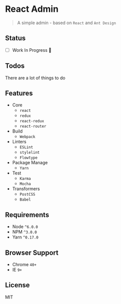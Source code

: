# React Admin

> A simple admin - based on `React` and `Ant Design`

## Status

- [ ] Work In Progress 🚧

## Todos

There are a lot of things to do

## Features

- Core
  - `react`
  - `redux`
  - `react-redux`
  - `react-router`
- Build
  - `Webpack`
- Linters
  - `ESLint`
  - `stylelint`
  - `Flowtype`
- Package Manage
  - `Yarn`
- Test
  - `Karma`
  - `Mocha`
- Transformers
  - `PostCSS`
  - `Babel`

## Requirements

- Node `^6.0.0`
- NPM `^3.0.0`
- Yarn `^0.17.0`

## Browser Support

- Chrome `40+`
- IE `9+`

## License

MIT
